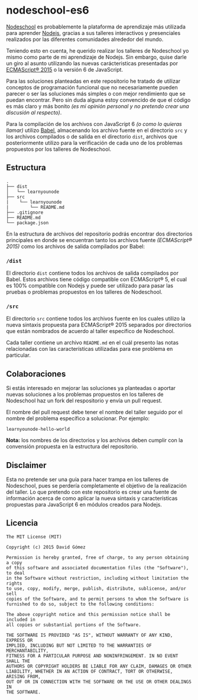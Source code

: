 # nodeschool-es6

[Nodeschool](http://nodeschool.io/es/) es probablemente la plataforma de aprendizaje más utilizada para aprender [Nodejs](https://nodejs.org/), gracias a sus talleres interactivos y presenciales realizados por las diferentes comunidades alrededor del mundo.

Teniendo esto en cuenta, he querido realizar los talleres de Nodeschool yo mismo como parte de mi aprendizaje de Nodejs. Sin embargo, quise darle un giro al asunto utilizando las nuevas carácteristicas presentadas por [ECMAScript® 2015](http://www.ecma-international.org/ecma-262/6.0/) o la versión 6 de JavaScript.

Para las soluciones planteadas en este repositorio he tratado de utilizar conceptos de programación funcional que no necesariamente pueden parecer o ser las soluciones más simples o con mejor rendimiento que se puedan encontrar. Pero sin duda alguna estoy convencido de que el código es más claro y más bonito *(es mi opinión personal y no pretendo crear una discusión al respecto)*.

Para la compilación de los archivos con JavaScript 6 *(o como lo quieras llamar)* utilizo [Babel](https://babeljs.io/), almacenando los archivo fuente en el directorio `src` y los archivos compilados o de salida en el directorio `dist`, archivos que posteriormente utilizo para la verificación de cada uno de los problemas propuestos por los talleres de Nodeschool.

## Estructura

```
.
├── dist
│   └── learnyounode
├── src
|    └── learnyounode
|        └── README.md
├── .gitignore
├── README.md
└── package.json
```

En la estructura de archivos del repositorio podrás encontrar dos directorios principales en donde se encuentran tanto los archivos fuente *(ECMAScript® 2015)* como los archivos de salida compilados por Babel:

### `/dist`
El directorio `dist` contiene todos los archivos de salida compilados por Babel. Estos archivos tiene código compatible con ECMAScript® 5, el cual es 100% compatible con Nodejs y puede ser utilizado para pasar las pruebas o problemas propuestos en los talleres de Nodeschool.

### `/src`
El directorio `src` contiene todos los archivos fuente en los cuales utilizo la nueva sintaxis propuesta para ECMAScript® 2015 separados por directorios que están nombrados de acuerdo al taller específico de Nodeschool.

Cada taller contiene un archivo `README.md` en el cuál presento las notas relacionadas con las características utilizadas para ese problema en particular.

## Colaboraciones

Si estás interesado en mejorar las soluciones ya planteadas o aportar nuevas soluciones a los problemas propuestos en los talleres de Nodeschool haz un fork del respositorio y envía un pull request.

El nombre del pull request debe tener el nombre del taller seguido por el nombre del problema específico a solucionar. Por ejemplo:

```
learnyounode-hello-world
```

**Nota:** los nombres de los directorios y los archivos deben cumplir con la convensión propuesta en la estructura del repositorio.

## Disclaimer

Esta no pretende ser una guía para hacer trampa en los talleres de Nodeschool, pues se perdería completamente el objetivo de la realización del taller. Lo que pretendo con este repositorio es crear una fuente de información acerca de como aplicar la nueva sintaxis y características propuestas para JavaScript 6 en módulos creados para Nodejs.

## Licencia

```
The MIT License (MIT)

Copyright (c) 2015 David Gómez

Permission is hereby granted, free of charge, to any person obtaining a copy
of this software and associated documentation files (the "Software"), to deal
in the Software without restriction, including without limitation the rights
to use, copy, modify, merge, publish, distribute, sublicense, and/or sell
copies of the Software, and to permit persons to whom the Software is
furnished to do so, subject to the following conditions:

The above copyright notice and this permission notice shall be included in
all copies or substantial portions of the Software.

THE SOFTWARE IS PROVIDED "AS IS", WITHOUT WARRANTY OF ANY KIND, EXPRESS OR
IMPLIED, INCLUDING BUT NOT LIMITED TO THE WARRANTIES OF MERCHANTABILITY,
FITNESS FOR A PARTICULAR PURPOSE AND NONINFRINGEMENT. IN NO EVENT SHALL THE
AUTHORS OR COPYRIGHT HOLDERS BE LIABLE FOR ANY CLAIM, DAMAGES OR OTHER
LIABILITY, WHETHER IN AN ACTION OF CONTRACT, TORT OR OTHERWISE, ARISING FROM,
OUT OF OR IN CONNECTION WITH THE SOFTWARE OR THE USE OR OTHER DEALINGS IN
THE SOFTWARE.
```
